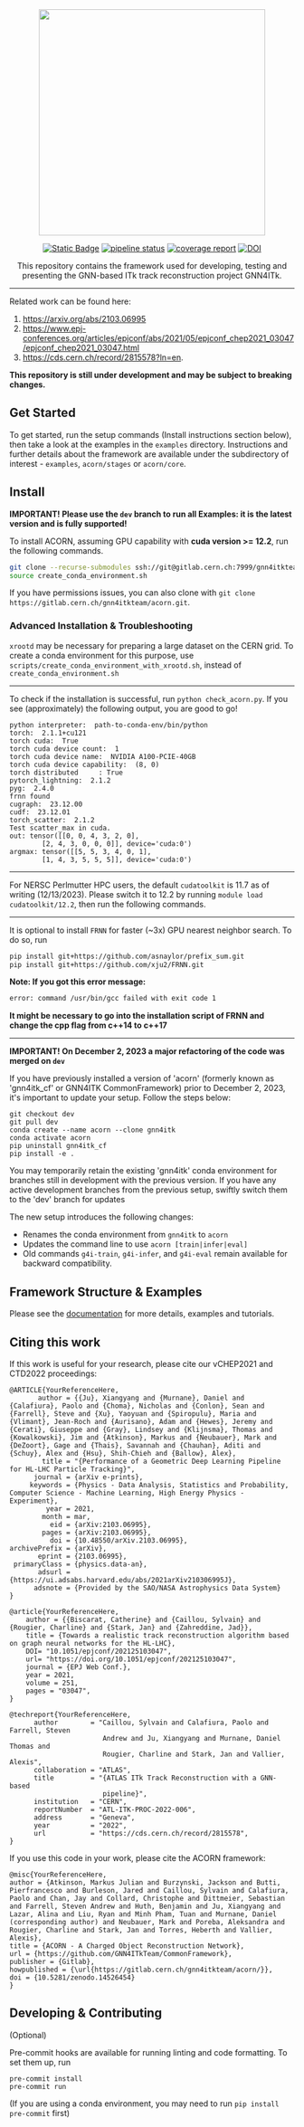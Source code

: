 <div align="center">


<img src="docs/media/acorn_logo_1.png" width="400px">

[![Static Badge](https://img.shields.io/badge/documentation-blue)](https://atlas-gnn-tracking.docs.cern.ch/)  [![pipeline status](https://gitlab.cern.ch/gnn4itkteam/commonframework/badges/dev/pipeline.svg)](https://gitlab.cern.ch/gnn4itkteam/commonframework/-/commits/dev) [![coverage report](https://gitlab.cern.ch/gnn4itkteam/commonframework/badges/dev/coverage.svg)](https://gitlab.cern.ch/gnn4itkteam/commonframework/-/commits/dev) [![DOI](https://zenodo.org/badge/DOI/10.5281/zenodo.14526454.svg)](https://doi.org/10.5281/zenodo.14526454)

This repository contains the framework used for developing, testing and presenting the GNN-based ITk track reconstruction project GNN4ITk.

</div>

---

Related work can be found here:
1. https://arxiv.org/abs/2103.06995
2. https://www.epj-conferences.org/articles/epjconf/abs/2021/05/epjconf_chep2021_03047/epjconf_chep2021_03047.html
3. https://cds.cern.ch/record/2815578?ln=en.

**This repository is still under development and may be subject to breaking changes.**

## Get Started

To get started, run the setup commands (Install instructions section below), then take a look at the examples in the `examples` directory. Instructions and further details about the framework are available under the subdirectory of interest - `examples`, `acorn/stages` or `acorn/core`.

## Install

**IMPORTANT! Please use the `dev` branch to run all Examples: it is the latest version and is fully supported!**

To install ACORN, assuming GPU capability with **cuda version >= 12.2**, run the following commands. 

```bash
git clone --recurse-submodules ssh://git@gitlab.cern.ch:7999/gnn4itkteam/acorn.git && cd acorn
source create_conda_environment.sh
```

If you have permissions issues, you can also clone with `git clone https://gitlab.cern.ch/gnn4itkteam/acorn.git`.

### Advanced Installation & Troubleshooting

`xrootd` may be necessary for preparing a large dataset on the CERN grid. To create a conda environment for this purpose, use `scripts/create_conda_environment_with_xrootd.sh`, instead of `create_conda_environment.sh`

-----

To check if the installation is successful, run `python check_acorn.py`. If you see (approximately) the following output, you are good to go!
```text
python interpreter:  path-to-conda-env/bin/python
torch:  2.1.1+cu121
torch cuda:  True
torch cuda device count:  1
torch cuda device name:  NVIDIA A100-PCIE-40GB
torch cuda device capability:  (8, 0)
torch distributed     : True
pytorch_lightning:  2.1.2
pyg:  2.4.0
frnn found
cugraph:  23.12.00
cudf:  23.12.01
torch_scatter:  2.1.2
Test scatter_max in cuda.
out: tensor([[0, 0, 4, 3, 2, 0],
        [2, 4, 3, 0, 0, 0]], device='cuda:0')
argmax: tensor([[5, 5, 3, 4, 0, 1],
        [1, 4, 3, 5, 5, 5]], device='cuda:0')
```

-----

For NERSC Perlmutter HPC users, the default `cudatoolkit` is 11.7 as of writing (12/13/2023). Please switch it to 12.2 by running `module load cudatoolkit/12.2`, then run the following commands.

-----

It is optional to install `FRNN` for faster (~3x) GPU nearest neighbor search. To do so, run
```bash
pip install git+https://github.com/asnaylor/prefix_sum.git
pip install git+https://github.com/xju2/FRNN.git
```

**Note: If you got this error message:**
```bash
error: command /usr/bin/gcc failed with exit code 1 
```
**It might be necessary to go into the installation script of FRNN and change the cpp flag from c++14 to c++17**

-----

**IMPORTANT! On December 2, 2023 a major refactoring of the code was merged on `dev`**

If you have previously installed a version of 'acorn' (formerly known as 'gnn4itk_cf' or GNN4ITK CommonFramework) prior to December 2, 2023, it's important to update your setup. Follow the steps below:

```
git checkout dev
git pull dev
conda create --name acorn --clone gnn4itk
conda activate acorn
pip uninstall gnn4itk_cf
pip install -e .
```

You may temporarily retain the existing 'gnn4itk' conda environment for branches still in development with the previous version. If you have any active development branches from the previous setup, swiftly switch them to the 'dev' branch for updates

The new setup introduces the following changes:

- Renames the conda environment from `gnn4itk` to `acorn`
- Updates the command line to use `acorn [train|infer|eval]`
- Old commands `g4i-train`, `g4i-infer`, and `g4i-eval` remain available for backward compatibility.

## Framework Structure & Examples

Please see the [documentation](https://atlas-gnn-tracking.docs.cern.ch/) for more details, examples and tutorials.

## Citing this work

If this work is useful for your research, please cite our vCHEP2021 and CTD2022 proceedings:

```
@ARTICLE{YourReferenceHere,
       author = {{Ju}, Xiangyang and {Murnane}, Daniel and {Calafiura}, Paolo and {Choma}, Nicholas and {Conlon}, Sean and {Farrell}, Steve and {Xu}, Yaoyuan and {Spiropulu}, Maria and {Vlimant}, Jean-Roch and {Aurisano}, Adam and {Hewes}, Jeremy and {Cerati}, Giuseppe and {Gray}, Lindsey and {Klijnsma}, Thomas and {Kowalkowski}, Jim and {Atkinson}, Markus and {Neubauer}, Mark and {DeZoort}, Gage and {Thais}, Savannah and {Chauhan}, Aditi and {Schuy}, Alex and {Hsu}, Shih-Chieh and {Ballow}, Alex},
        title = "{Performance of a Geometric Deep Learning Pipeline for HL-LHC Particle Tracking}",
      journal = {arXiv e-prints},
     keywords = {Physics - Data Analysis, Statistics and Probability, Computer Science - Machine Learning, High Energy Physics - Experiment},
         year = 2021,
        month = mar,
          eid = {arXiv:2103.06995},
        pages = {arXiv:2103.06995},
          doi = {10.48550/arXiv.2103.06995},
archivePrefix = {arXiv},
       eprint = {2103.06995},
 primaryClass = {physics.data-an},
       adsurl = {https://ui.adsabs.harvard.edu/abs/2021arXiv210306995J},
      adsnote = {Provided by the SAO/NASA Astrophysics Data System}
}
```

```
@article{YourReferenceHere,
	author = {{Biscarat, Catherine} and {Caillou, Sylvain} and {Rougier, Charline} and {Stark, Jan} and {Zahreddine, Jad}},
	title = {Towards a realistic track reconstruction algorithm based on graph neural networks for the HL-LHC},
	DOI= "10.1051/epjconf/202125103047",
	url= "https://doi.org/10.1051/epjconf/202125103047",
	journal = {EPJ Web Conf.},
	year = 2021,
	volume = 251,
	pages = "03047",
}
```
```
@techreport{YourReferenceHere,
      author        = "Caillou, Sylvain and Calafiura, Paolo and Farrell, Steven
                       Andrew and Ju, Xiangyang and Murnane, Daniel Thomas and
                       Rougier, Charline and Stark, Jan and Vallier, Alexis",
      collaboration = "ATLAS",
      title         = "{ATLAS ITk Track Reconstruction with a GNN-based
                       pipeline}",
      institution   = "CERN",
      reportNumber  = "ATL-ITK-PROC-2022-006",
      address       = "Geneva",
      year          = "2022",
      url           = "https://cds.cern.ch/record/2815578",
}
```

If you use this code in your work, please cite the ACORN framework:

```
@misc{YourReferenceHere,
author = {Atkinson, Markus Julian and Burzynski, Jackson and Butti, Pierfrancesco and Burleson, Jared and Caillou, Sylvain and Calafiura, Paolo and Chan, Jay and Collard, Christophe and Dittmeier, Sebastian and Farrell, Steven Andrew and Huth, Benjamin and Ju, Xiangyang and Lazar, Alina and Liu, Ryan and Minh Pham, Tuan and Murnane, Daniel (corresponding author) and Neubauer, Mark and Poreba, Aleksandra and Rougier, Charline and Stark, Jan and Torres, Heberth and Vallier, Alexis},
title = {ACORN - A Charged Object Reconstruction Network},
url = {https://github.com/GNN4ITkTeam/CommonFramework},
publisher = {Gitlab},
howpublished = {\url{https://gitlab.cern.ch/gnn4itkteam/acorn/}},
doi = {10.5281/zenodo.14526454}
}
```

## Developing & Contributing

(Optional)

Pre-commit hooks are available for running linting and code formatting. To set them up, run

```
pre-commit install
pre-commit run
```

(If you are using a conda environment, you may need to run `pip install pre-commit` first)